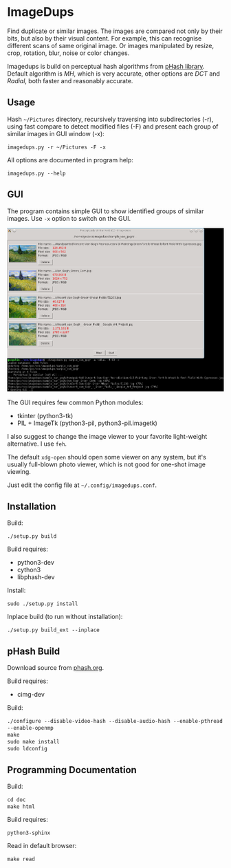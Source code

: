 ImageDups
=========

Find duplicate or similar images. The images are compared
not only by their bits, but also by their visual content.
For example, this can recognise different scans of same original
image. Or images manipulated by resize, crop, rotation,
blur, noise or color changes.

Imagedups is build on perceptual hash algorithms from [pHash
library](http://phash.org/docs/design.html). Default algorithm
is *MH*, which is very accurate, other options are *DCT* and *Radial*,
both faster and reasonably accurate.


Usage
-----

Hash `~/Pictures` directory, recursively traversing into subdirectories (-r),
using fast compare to detect modified files (-F) and present each group
of similar images in GUI window (-x):

    imagedups.py -r ~/Pictures -F -x

All options are documented in program help:

    imagedups.py --help


GUI
---

The program contains simple GUI to show identified groups of similar images.
Use `-x` option to switch on the GUI.

![Imagedups GUI screenshot](doc/source/static/imagedups-viewer.png)

The GUI requires few common Python modules:

* tkinter (python3-tk)
* PIL + ImageTk (python3-pil, python3-pil.imagetk)

I also suggest to change the image viewer to your favorite light-weight
alternative. I use `feh`.

The default `xdg-open` should open some viewer
on any system, but it's usually full-blown photo viewer, which is not good
for one-shot image viewing.

Just edit the config file at `~/.config/imagedups.conf`.


Installation
------------

Build:

    ./setup.py build

Build requires:

* python3-dev
* cython3
* libphash-dev

Install:

    sudo ./setup.py install

Inplace build (to run without installation):

    ./setup.py build_ext --inplace


pHash Build
-----------

Download source from [phash.org](http://phash.org/download/).

Build requires:

* cimg-dev

Build:

    ./configure --disable-video-hash --disable-audio-hash --enable-pthread --enable-openmp
    make
    sudo make install
    sudo ldconfig


Programming Documentation
-------------------------

Build:

    cd doc
    make html

Build requires:

    python3-sphinx

Read in default browser:

    make read
